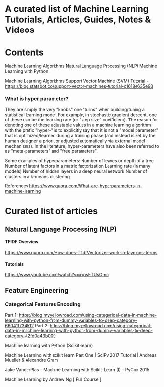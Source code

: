 # A curated list of Machine Learning Tutorials, Articles, Guides, Notes & Videos


# Contents
Machine Learning Algorithms
Natural Language Processing (NLP)
Machine Learning with Python



Machine Learning Algorithms
Support Vector Machine (SVM) Tutorial - https://blog.statsbot.co/support-vector-machines-tutorial-c1618e635e93

### What is hyper parameter?
They are simply the very "knobs" one "turns" when building/tuning a statistical learning model.  For example, in stochastic gradient descent, one of these can be the learning rate (or "step size" coefficient).  The reason for denoting one of these adjustable values in a machine learning algorithm with the prefix "hyper-" is to explicitly say that it is not a "model parameter" that is optimized/learned during a training phase (and instead is set by the human designer a priori, or adjusted automatically via external model mechanisms).  In the literature, hyper-parameters have also been referred to as "meta-parameters" and "free parameters".

Some examples of hyperparameters:
Number of leaves or depth of a tree
Number of latent factors in a matrix factorization
Learning rate (in many models)
Number of hidden layers in a deep neural network
Number of clusters in a k-means clustering

References
https://www.quora.com/What-are-hyperparameters-in-machine-learning


# Curated list of articles

## Natural Language Processing (NLP)

#### TFIDF Overview

https://www.quora.com/How-does-TfidfVectorizer-work-in-laymans-terms

#### Tutorials
https://www.youtube.com/watch?v=xvqsFTUsOmc

## Feature Engineering

### Categorical Features Encoding

Part 1: https://blog.myyellowroad.com/using-categorical-data-in-machine-learning-with-python-from-dummy-variables-to-deep-category-66041f734512
Part 2: https://blog.myyellowroad.com/using-categorical-data-in-machine-learning-with-python-from-dummy-variables-to-deep-category-42fd0a43b009


Machine learning with Python (Scikit-learn)

Machine Learning with scikit learn Part One | SciPy 2017 Tutorial | Andreas Mueller & Alexandre Gram

Jake VanderPlas - Machine Learning with Scikit-Learn (I) - PyCon 2015

Machine Learning by Andrew Ng [ Full Course ]

